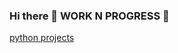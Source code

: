 ### Hi there 👋 WORK N PROGRESS 🚧

<!--
**Pogeyann/pogeyann** is a ✨ _special_ ✨ repository because its `README.md` (this file) appears on your GitHub profile.

Here are some ideas to get you started:

- 🔭 I’m currently working on Data
- 🌱 I’m currently learning Deep learning,NLP
- 👯 I’m looking to collaborate on Machine learning
- 🤔 I’m looking for help with Machine Learning
- 💬 Ask me about Data
- 📫 How to reach me: 
- 😄 Pronouns: 
- ⚡ Fun fact: ...
-->
[python projects](python)
